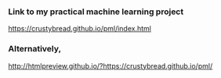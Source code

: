 ### Link to my practical machine learning project
https://crustybread.github.io/pml/index.html

### Alternatively, 
http://htmlpreview.github.io/?https://crustybread.github.io/pml/
